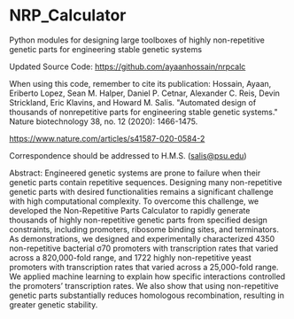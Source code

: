 # NRP_Calculator
Python modules for designing large toolboxes of highly non-repetitive genetic parts for engineering stable genetic systems

Updated Source Code: <https://github.com/ayaanhossain/nrpcalc>

When using this code, remember to cite its publication: Hossain, Ayaan, Eriberto Lopez, Sean M. Halper, Daniel P. Cetnar, Alexander C. Reis, Devin Strickland, Eric Klavins, and Howard M. Salis. "Automated design of thousands of nonrepetitive parts for engineering stable genetic systems." Nature biotechnology 38, no. 12 (2020): 1466-1475.

https://www.nature.com/articles/s41587-020-0584-2

Correspondence should be addressed to H.M.S. (salis@psu.edu)

Abstract:
Engineered genetic systems are prone to failure when their genetic parts contain repetitive sequences. Designing many non-repetitive genetic parts with desired functionalities remains a significant challenge with high computational complexity. To overcome this challenge, we developed the Non-Repetitive Parts Calculator to rapidly generate thousands of highly non-repetitive genetic parts from specified design constraints, including promoters, ribosome binding sites, and terminators. As demonstrations, we designed and experimentally characterized 4350 non-repetitive bacterial σ70 promoters with transcription rates that varied across a 820,000-fold range, and 1722 highly non-repetitive yeast promoters with transcription rates that varied across a 25,000-fold range. We applied machine learning to explain how specific interactions controlled the promoters’ transcription rates. We also show that using non-repetitive genetic parts substantially reduces homologous recombination, resulting in greater genetic stability.

